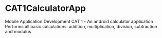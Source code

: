 # CAT1CalculatorApp
Mobile Application Development CAT 1 - An android calculator application
Performs all basic calculations: addition, multiplication, division, subtraction and modulus
